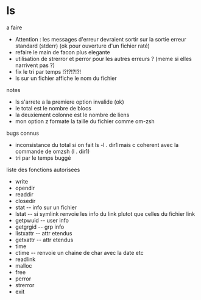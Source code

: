# ls

a faire
- Attention : les messages d'erreur devraient sortir sur la sortie erreur standard (stderr)
(ok pour ouverture d'un fichier raté)
- refaire le main de facon plus elegante
- utilisation de strerror et perror pour les autres erreurs ? (meme si elles narrivent pas ?)
- fix le tri par temps !?!?!?!?!
- ls sur un fichier affiche le nom du fichier

notes
- ls s'arrete a la premiere option invalide (ok)
- le total est le nombre de blocs
- la deuxiement colonne est le nombre de liens
- mon option z formate la taille du fichier comme om-zsh

bugs connus
- inconsistance du total si on fait ls -l . dir1 mais c coherent avec la commande de omzsh (l . dir1)
- tri par le temps buggé

liste des fonctions autorisees
- write
- opendir
- readdir
- closedir
- stat -- info sur un fichier
- lstat -- si symlink renvoie les info du link plutot que celles du fichier link
- getpwuid -- user info
- getgrgid  -- grp info
- listxattr -- attr etendus
- getxattr -- attr etendus
- time
- ctime -- renvoie un chaine de char avec la date etc
- readlink
- malloc
- free
- perror
- strerror
- exit
